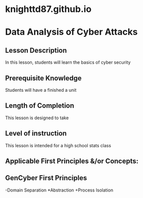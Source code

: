 # knighttd87.github.io
# Data Analysis of Cyber Attacks
## Lesson Description
In this lesson, students will learn the basics of cyber security
## Prerequisite Knowledge
Students will have a finished a unit
## Length of Completion
This lesson is designed to take
## Level of instruction
This lesson is intended for a high school stats class
## Applicable First Principles &/or Concepts:
## GenCyber First Principles
-Domain Separation
*Abstraction
+Process Isolation

